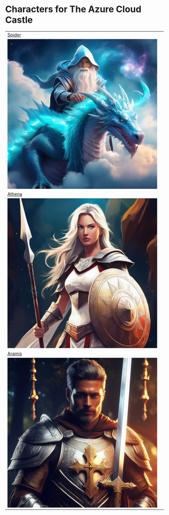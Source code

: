 
# Characters for The Azure Cloud Castle

|||
|--|--|
|[Spider](/static/images/characters/azure-cloud-castle/azure-cloud-wizard-small.md.jpg)|
![Spider - the wizard.[small]](/static/images/characters/azure-cloud-castle/azure-cloud-wizard-small.md.jpg)|
|[Athena](/characters/azure-cloud-castle/huntress.md)|
![Athena - the huntress.[small]](/static/images/characters/azure-cloud-castle/athena-the-huntress-small.md.jpg)|
|[Aramis](/characters/azure-cloud-castle/paladin.md)|
![Aramis - the holy Paladin.[small]](/static/images/characters/azure-cloud-castle/aramis-the-holy-paladin-small.md.jpg)|